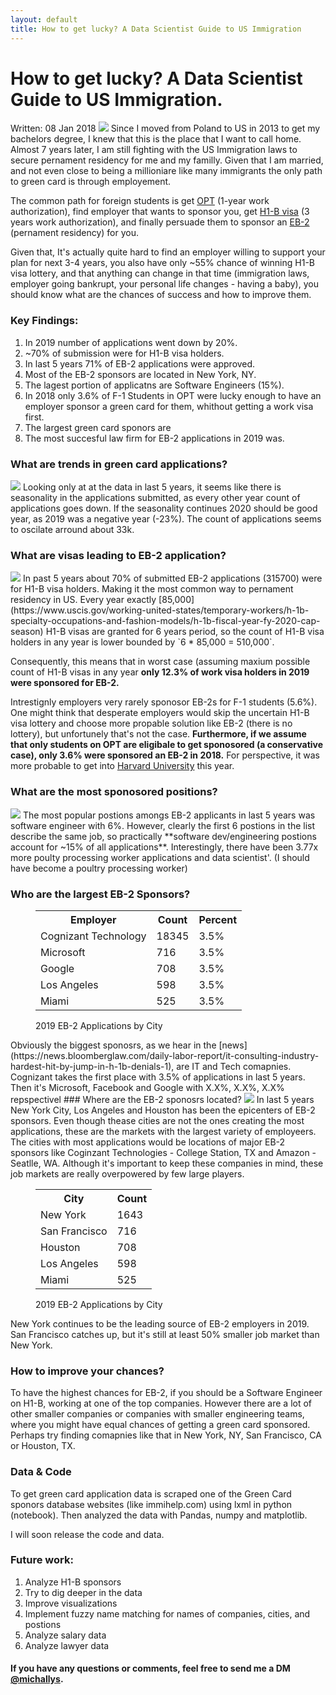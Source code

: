 ```yaml
---
layout: default
title: How to get lucky? A Data Scientist Guide to US Immigration
---
```

<h1 class="page-title">How to get lucky? A Data Scientist Guide to US Immigration.</h1>
<span class="post-date">Written: 08 Jan 2018</span>
<img src="/public/pics/gc_app.jpg">
Since I moved from Poland to US in 2013 to get my bachelors degree, I knew that this is the place that I want to call home. Almost 7 years later, I am still fighting with the US Immigration laws to secure pernament residency for me and my familly. Given that I am married, and not even close to being a millioniare like many immigrants the only path to green card is through employement.

The common path for foreign students is get [OPT](https://www.uscis.gov/opt) (1-year work authorization), find employer that wants to sponsor you, get [H1-B visa](https://www.uscis.gov/working-united-states/temporary-workers/h-1b-specialty-occupations-dod-cooperative-research-and-development-project-workers-and-fashion-models) (3 years work authorization), and finally persuade them to sponsor an [EB-2](https://www.uscis.gov/working-united-states/permanent-workers/employment-based-immigration-second-preference-eb-2) (pernament residency) for you.

Given that, It's actually quite hard to find an employer willing to support your plan for next 3-4 years, you also have only ~55% chance of winning H1-B visa lottery, and that anything can change in that time (immigration laws, employer going bankrupt, your personal life changes - having a baby), you should know what are the chances of success and how to improve them.

### Key Findings:
1. In 2019 number of applications went down by 20%.
2. ~70% of submission  were for H1-B visa holders.
2. In last 5 years 71% of EB-2 applications were approved.
3. Most of the EB-2 sponsors are located in New York, NY.
4. The lagest portion of applicatns are Software Engineers (15%).
5. In 2018 only 3.6% of F-1 Students in OPT  were lucky enough to have an employer sponsor a green card for them, whithout getting a work visa first.
6. The largest green card sponors are
7. The most succesful law firm for EB-2 applications in 2019 was.

### What are trends in green card applications?
<img src="/public/pics/blog/get_lucky/trend_plot.png">
Looking only at at the data in last 5 years, it seems like there is seasonality in the applications submitted, as every other year count of applications goes down. If the seasonality continues 2020 should be good year, as 2019 was a negative year (-23%). The count of applications seems to oscilate arround about 33k.

### What are visas leading to EB-2 application?
<img src="/public/pics/blog/get_lucky/visas_pie.png">
In past 5 years about 70% of submitted EB-2 applications (315700) were for H1-B visa holders. Making it the most common way to pernament residency in US. Every year exactly [85,000](https://www.uscis.gov/working-united-states/temporary-workers/h-1b-specialty-occupations-and-fashion-models/h-1b-fiscal-year-fy-2020-cap-season) H1-B visas are granted for 6 years period, so the count of H1-B visa holders in any year is lower bounded by `6 * 85,000 = 510,000`.

Consequently, this means that in worst case (assuming maxium possible count of H1-B visas in any year **only 12.3% of work visa holders in 2019 were sponsored for EB-2.**

Intrestignly employers very rarely sponosor EB-2s for F-1 students (5.6%). One might think that desperate employers would skip the uncertain H1-B visa lottery and choose more propable solution like EB-2 (there is no lottery), but unfortunely that's not the case. **Furthermore, if we assume that only students on OPT are eligibale to get sponosored (a conservative case), only 3.6%  were sponsored an EB-2 in 2018.** For perspective, it was more probable to get into [Harvard University](https://college.harvard.edu/admissions/admissions-statistics) this year.

### What are the most sponosored positions?
<img src="/public/pics/blog/get_lucky/pos_bar.png">
The most popular postions amongs EB-2 applicants in last 5 years was software engineer with 6%. However, clearly the first 6 postions in the list describe the same job, so practically **software dev/engineering postions account for ~15% of all applications**. Interestingly, there have been 3.77x more poulty processing worker applications and data scientist'. (I should have become a poultry processing worker)

### Who are the largest EB-2 Sponsors?

<figure>
  <table>
    <tr>
      <th>Employer</th>
      <th>Count</th>
      <th>Percent</th>
    </tr>
    <tr>
      <td>Cognizant Technology</td>
      <td>18345</td>
      <td>3.5%</td>
    </tr>
    <tr>
      <td>Microsoft</td>
      <td>716</td>
      <td>3.5%</td>
    </tr>
    <tr>
      <td>Google</td>
      <td>708</td>
      <td>3.5%</td>
    </tr>
    <tr>
      <td>Los Angeles</td>
      <td>598</td>
      <td>3.5%</td>
    </tr>
    <tr>
      <td>Miami</td>
      <td>525</td>
      <td>3.5%</td>
    </tr>
  </table>
  <figcaption class="image-caption">2019 EB-2 Applications by City</figcaption>
</figure>
Obviously the biggest sponosrs, as we hear in the [news](https://news.bloomberglaw.com/daily-labor-report/it-consulting-industry-hardest-hit-by-jump-in-h-1b-denials-1), are IT and Tech comapnies. Cognizant takes the first place with 3.5% of applications in last 5 years. Then it's Microsoft, Facebook and Google with X.X%, X.X%, X.X% repspectivel
### Where are the EB-2 sponosrs located?
<img src="/public/pics/blog/get_lucky/city_bar.png">
In last 5 years New York City, Los Angeles and Houston has been the epicenters of EB-2 sponsors. Even though thease cities are not the ones creating the most applications, these are the markets with the largest variety of employeers. The cities with most applications would be locations of major EB-2 sponsors like Coginzant Technologies - College Station, TX and Amazon - Seatlle, WA. Although it's important to keep these companies in mind, these job markets are really overpowered by few large players.

<figure>
  <table>
    <tr>
      <th>City</th>
      <th>Count</th>
    </tr>
    <tr>
      <td>New York</td>
      <td>1643</td>
    </tr>
    <tr>
      <td>San Francisco</td>
      <td>716</td>
    </tr>
    <tr>
      <td>Houston</td>
      <td>708</td>
    </tr>
    <tr>
      <td>Los Angeles</td>
      <td>598</td>
    </tr>
    <tr>
      <td>Miami</td>
      <td>525</td>
    </tr>
  </table>
  <figcaption class="image-caption">2019 EB-2 Applications by City</figcaption>
</figure>

New York continues to be the leading source of EB-2 employers in 2019. San Francisco catches up, but it's still at least 50% smaller job market than New York.

### How to improve your chances?
To have the highest chances for EB-2, if you should be a Software Engineer on H1-B, working at one of the top companies. However there are a lot of other smaller companies or companies with smaller engineering teams, where you might have equal chances of getting a green card sponsored. Perhaps try finding comapnies like that in New York, NY, San Francisco, CA or Houston, TX.

### Data & Code
To get green card application data is scraped one of the Green Card sponors database websites (like immihelp.com) using lxml in python (notebook). Then analyzed the data with Pandas, numpy and matplotlib.

I will soon release the code and data.

### Future work:
1. Analyze H1-B sponsors
2. Try to dig deeper in the data
3. Improve visualizations
4. Implement fuzzy name matching for names of companies, cities, and postions
5. Analyze salary data
6. Analyze lawyer data

#### If you have any questions or comments, feel free to send me a DM [@michallys](https://twitter.com/michallys).

